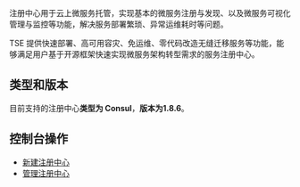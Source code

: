 注册中心用于云上微服务托管，实现基本的微服务注册与发现、以及微服务可视化管理与监控等功能，解决服务部署繁琐、异常运维耗时等问题。

TSE 提供快速部署、高可用容灾、免运维、零代码改造无缝迁移服务等功能，能够满足用户基于开源框架快速实现微服务架构转型需求的服务注册中心。

## 类型和版本
目前支持的注册中心**类型为 Consul**，**版本为1.8.6**。


## 控制台操作
- [新建注册中心](https://cloud.tencent.com/document/product/1364/52746)
- [管理注册中心](https://cloud.tencent.com/document/product/1364/52747)
